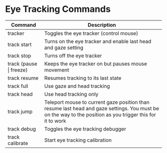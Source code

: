 # Eye Tracking Commands

| Command | Description |
| -- | -- |
| tracker | Toggles the eye tracker (control mouse) |
| track start | Turns on the eye tracker and enable last head and gaze setting |
| track stop | Turns off the eye tracker |
| track (pause \| freeze) | Keeps the eye tracker on but pauses mouse movement |
| track resume | Resumes tracking to its last state |
| track full | Use gaze and head tracking |
| track head | Use head tracking only |
| track jump | Teleport mouse to current gaze position than resume last head and gaze settings. You must be on the way to the position as you trigger this for it to work |
| track debug | Toggles the eye tracking debugger |
| track calibrate | Start eye tracking calibration |

